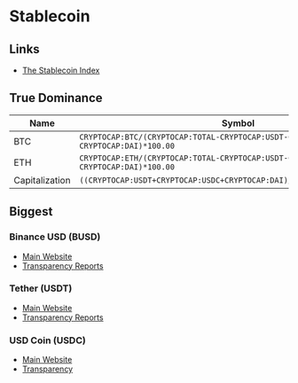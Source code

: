 # Stablecoin

## Links

- [The Stablecoin Index](https://stablecoinindex.com/)

## True Dominance

| Name           | Symbol                                                                               |
| -------------- | ------------------------------------------------------------------------------------ |
| BTC            | `CRYPTOCAP:BTC/(CRYPTOCAP:TOTAL-CRYPTOCAP:USDT-CRYPTOCAP:USDC-CRYPTOCAP:DAI)*100.00` |
| ETH            | `CRYPTOCAP:ETH/(CRYPTOCAP:TOTAL-CRYPTOCAP:USDT-CRYPTOCAP:USDC-CRYPTOCAP:DAI)*100.00` |
| Capitalization | `((CRYPTOCAP:USDT+CRYPTOCAP:USDC+CRYPTOCAP:DAI)/CRYPTOCAP:TOTAL)*100.00`             |

## Biggest

### Binance USD (BUSD)

- [Main Website](https://binance.com/en/busd)
- [Transparency Reports](https://paxos.com/busd-transparency/)

### Tether (USDT)

- [Main Website](https://tether.to/)
- [Transparency Reports](https://tether.to/en/transparency/)

### USD Coin (USDC)

- [Main Website](https://circle.com/en/usdc)
- [Transparency](https://circle.com/en/transparency)
